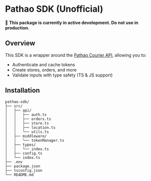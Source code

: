 # Pathao SDK (Unofficial)

🚧 **This package is currently in active development. Do not use in production.**

## Overview

This SDK is a wrapper around the [Pathao Courier API](https://pathao.com), allowing you to:

- Authenticate and cache tokens
- Create stores, orders, and more
- Validate inputs with type safety (TS & JS support)

## Installation




```
pathao-sdk/
├── src/
│   ├── api/
│   │   ├── auth.ts
│   │   ├── orders.ts
│   │   ├── store.ts
│   │   ├── location.ts
│   │   └── utils.ts
│   ├── middleware/
│   │   └── tokenManager.ts
│   ├── types/
│   │   └── index.ts
│   ├── config.ts
│   └── index.ts
├── .env
├── package.json
├── tsconfig.json
└── README.md

```